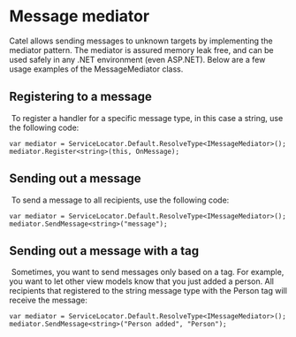 # Message mediator

Catel allows sending messages to unknown targets by implementing the mediator pattern. The mediator is assured memory leak free, and can be used safely in any .NET environment (even ASP.NET). Below are a few usage examples of the MessageMediator class.

## Registering to a message

 To register a handler for a specific message type, in this case a string, use the following code:

```
var mediator = ServiceLocator.Default.ResolveType<IMessageMediator>();
mediator.Register<string>(this, OnMessage);
```

## Sending out a message

 To send a message to all recipients, use the following code:

```
var mediator = ServiceLocator.Default.ResolveType<IMessageMediator>();
mediator.SendMessage<string>("message");
```

## Sending out a message with a tag

 Sometimes, you want to send messages only based on a tag. For example, you want to let other view models know that you just added a person. All recipients that registered to the string message type with the Person tag will receive the message:

```
var mediator = ServiceLocator.Default.ResolveType<IMessageMediator>();
mediator.SendMessage<string>("Person added", "Person");
```

